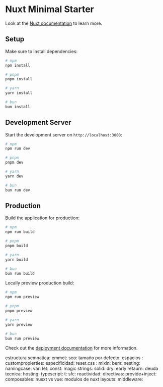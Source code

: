 # Nuxt Minimal Starter

Look at the [Nuxt documentation](https://nuxt.com/docs/getting-started/introduction) to learn more.

## Setup

Make sure to install dependencies:

```bash
# npm
npm install

# pnpm
pnpm install

# yarn
yarn install

# bun
bun install
```

## Development Server

Start the development server on `http://localhost:3000`:

```bash
# npm
npm run dev

# pnpm
pnpm dev

# yarn
yarn dev

# bun
bun run dev
```

## Production

Build the application for production:

```bash
# npm
npm run build

# pnpm
pnpm build

# yarn
yarn build

# bun
bun run build
```

Locally preview production build:

```bash
# npm
npm run preview

# pnpm
pnpm preview

# yarn
yarn preview

# bun
bun run preview
```

Check out the [deployment documentation](https://nuxt.com/docs/getting-started/deployment) for more information.



estructura semnatica: 
emmet: 
seo: 
tamaño por defecto: 
espacios :
custompropierties: 
especificidad: 
reset.css :
mixin: 
bem: 
nesting:
namingcase: 
var: 
let: 
const:
magic strings: 
solid: 
dry: 
early retaurn:
deuda tecnica:
hosting:
typescript:
t:
sfc:
reactividad:
directivas:
provide+inject:
composables: nusxt vs vue:
modulos de nuxt
layouts:
middleware:
